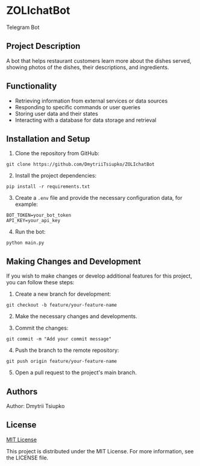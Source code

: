 # ZOLIchatBot

Telegram Bot

## Project Description

A bot that helps restaurant customers learn more about the dishes served, showing photos of the dishes, their descriptions, and ingredients.

## Functionality

- Retrieving information from external services or data sources
- Responding to specific commands or user queries
- Storing user data and their states
- Interacting with a database for data storage and retrieval

## Installation and Setup

1. Clone the repository from GitHub:

```
git clone https://github.com/DmytriiTsiupko/ZOLIchatBot
```

2. Install the project dependencies:

```
pip install -r requirements.txt
```

3. Create a `.env` file and provide the necessary configuration data, for example:

```
BOT_TOKEN=your_bot_token
API_KEY=your_api_key
```

4. Run the bot:

```
python main.py
```

## Making Changes and Development

If you wish to make changes or develop additional features for this project, you can follow these steps:

1. Create a new branch for development:

```
git checkout -b feature/your-feature-name
```

2. Make the necessary changes and developments.

3. Commit the changes:

```
git commit -m "Add your commit message"
```

4. Push the branch to the remote repository:

```
git push origin feature/your-feature-name
```

5. Open a pull request to the project's main branch.

## Authors

Author: Dmytrii Tsiupko

## License

[MIT License](https://opensource.org/licenses/MIT)

This project is distributed under the MIT License. For more information, see the LICENSE file.